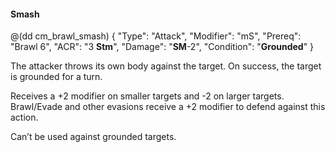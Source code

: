 #### Smash

@(dd cm_brawl_smash)
{ 
	"Type": "Attack",
	"Modifier": "mS",
	"Prereq": "Brawl 6",
	"ACR": "3 **Stm**",
	"Damage": "__SM__-2",
	"Condition": "__Grounded__"
}


The attacker throws its own body against the target. On success, the target is
grounded for a turn.

Receives a +2 modifier on smaller targets and -2 on larger targets. Brawl/Evade
and other evasions receive a +2 modifier to defend against this action.

Can’t be used against grounded targets.
